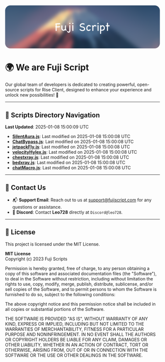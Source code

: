 ![Banner](.github/b.webp)

# 🌍 **We are Fuji Script**

Our global team of developers is dedicated to creating powerful, open-source scripts for Rise Client, designed to enhance your experience and unlock new possibilities! 🌟

---
<!-- SCRIPTS_NAVIGATION_START -->
## 📂 **Scripts Directory Navigation**

**Last Updated**: 2025-01-08 15:00:09 UTC

- **[SilentAura.js](scripts/SilentAura.js)**: Last modified on 2025-01-08 15:00:08 UTC
- **[ChatBypass.js](scripts/ChatBypass.js)**: Last modified on 2025-01-08 15:00:08 UTC
- **[jetpackFly.js](scripts/jetpackFly.js)**: Last modified on 2025-01-08 15:00:08 UTC
- **[velocityHylex.js](scripts/velocityHylex.js)**: Last modified on 2025-01-08 15:00:08 UTC
- **[chestxray.js](scripts/chestxray.js)**: Last modified on 2025-01-08 15:00:08 UTC
- **[bedxray.js](scripts/bedxray.js)**: Last modified on 2025-01-08 15:00:08 UTC
- **[chatMacro.js](scripts/chatMacro.js)**: Last modified on 2025-01-08 15:00:08 UTC

<!-- SCRIPTS_NAVIGATION_END -->

---

## 💬 **Contact Us**  
- 📬 **Support Email**: Reach out to us at [support@fujiscript.com](mailto:support@fujiscript.com) for any questions or assistance.  
- 💬 **Discord**: Contact **Leo728** directly at `Discord@leo728`.

---

## 📜 **License**

This project is licensed under the MIT License.  

**MIT License**  
Copyright (c) 2023 Fuji Scripts  

Permission is hereby granted, free of charge, to any person obtaining a copy of this software and associated documentation files (the "Software"), to deal in the Software without restriction, including without limitation the rights to use, copy, modify, merge, publish, distribute, sublicense, and/or sell copies of the Software, and to permit persons to whom the Software is furnished to do so, subject to the following conditions:  

The above copyright notice and this permission notice shall be included in all copies or substantial portions of the Software.  

THE SOFTWARE IS PROVIDED "AS IS", WITHOUT WARRANTY OF ANY KIND, EXPRESS OR IMPLIED, INCLUDING BUT NOT LIMITED TO THE WARRANTIES OF MERCHANTABILITY, FITNESS FOR A PARTICULAR PURPOSE AND NONINFRINGEMENT. IN NO EVENT SHALL THE AUTHORS OR COPYRIGHT HOLDERS BE LIABLE FOR ANY CLAIM, DAMAGES OR OTHER LIABILITY, WHETHER IN AN ACTION OF CONTRACT, TORT OR OTHERWISE, ARISING FROM, OUT OF OR IN CONNECTION WITH THE SOFTWARE OR THE USE OR OTHER DEALINGS IN THE SOFTWARE.  
